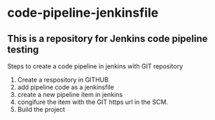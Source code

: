 # code-pipeline-jenkinsfile
## This is a repository for Jenkins code pipeline testing

Steps to create a code pipeline in jenkins with GIT repository 
1. Create a respository in GITHUB
2. add pipeline code as a jenkinsfile 
3. create a new pipeline item in jenkins 
4. congifure the item with the GIT https url in the SCM.
5. Build the project

